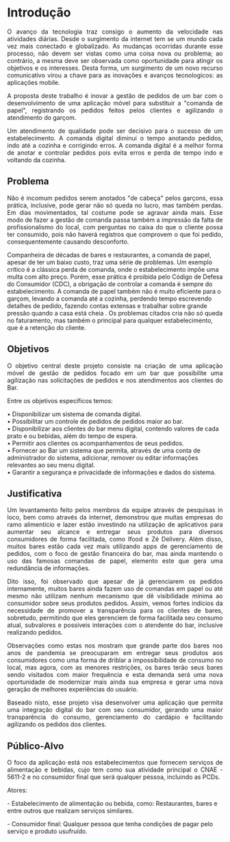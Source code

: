 # Introdução

<p align="justify"> O avanço da tecnologia traz consigo o aumento da velocidade nas atividades diárias. Desde o surgimento da internet tem se um mundo cada vez mais conectado e globalizado. As mudanças ocorridas durante esse processo, não devem ser vistas como uma coisa nova ou problema; ao contrário, a mesma deve ser observada como oportunidade para atingir os objetivos e os interesses. Desta forma, um surgimento de um novo recurso comunicativo virou a chave para as inovações e avanços tecnologicos: as aplicações mobile.</p>

<p align="justify"> A proposta deste trabalho é inovar a gestão de pedidos de um bar com o desenvolvimento de uma aplicação móvel para substituir a "comanda de papel", registrando os pedidos feitos pelos clientes e agilizando o atendimento do garçom.</p>

<p align="justify"> Um atendimento de qualidade pode ser decisivo para o sucesso de um estabelecimento. A comanda digital diminui o tempo anotando pedidos, indo até a cozinha e corrigindo erros. A comanda digital é a melhor forma de anotar e controlar pedidos pois evita erros e perda de tempo indo e voltando da cozinha.</p>

## Problema

<p align="justify">Não é incomum pedidos serem anotados "de cabeça" pelos garçons, essa prática, inclusive, pode gerar não só queda no lucro, mas também perdas. Em dias movimentados, tal costume pode se agravar ainda mais. Esse modo de fazer a gestão de comanda passa também a impressão da falta de profissionalismo do local, com perguntas no caixa do que o cliente possa ter consumido, pois não haverá registros que comprovem o que foi pedido, consequentemente causando desconforto.</p>

Companheira de décadas de bares e restaurantes, a comanda de papel, apesar de ter um baixo custo, traz uma série de problemas. Um exemplo crítico é a clássica perda de comanda, onde o estabelecimento impõe uma multa com alto preço. Porém, esse prática é proibida pelo Código de Defesa do Consumidor (CDC), a obrigação de controlar a comanda é sempre do estabelecimento. A comanda de papel também não é muito eficiente para o garçom, levando a comanda até a cozinha, perdendo tempo escrevendo detalhes de pedido, fazendo contas extensas e trabalhar sobre grande pressão quando a casa está cheia . Os problemas citados cria não só queda no faturamento, mas também o principal para qualquer estabelecimento, que é a retenção do cliente. </p>

## Objetivos


<p align="justify">O objetivo central deste projeto consiste na criação de uma aplicação móvel de gestão de pedidos focado em um bar que possibilite uma agilização nas solicitações de pedidos e nos atendimentos aos clientes do Bar.</p>

<p align="justify">Entre os objetivos específicos temos:</p>

•	Disponibilizar um sistema de comanda digital. <br>
•	Possibilitar um controle de pedidos de pedidos maior ao bar. <br>
•	Disponibilizar aos clientes do bar menu digital, contendo valores de cada prato e ou bebidas, além do tempo de espera. <br>
•	Permitir aos clientes os acompanhamentos de seus pedidos. <br>
•	Fornecer ao Bar um sistema que permita, através de uma conta de administrador do sistema, adicionar, remover ou editar informações relevantes ao seu menu digital. <br>
•	Garantir a segurança e privacidade de informações e dados do sistema.

## Justificativa

<p align="justify">Um levantamento feito pelos membros da equipe através de pesquisas in loco, bem como através da internet, demonstrou que muitas empresas do ramo alimentício e lazer estão investindo na utilização de aplicativos para aumentar seu alcance e entregar seus produtos para diversos consumidores de forma facilitada, como Ifood e Zé Delivery. Além disso, muitos bares estão cada vez mais utilizando apps de gerenciamento de pedidos, com o foco de gestão financeira do bar, mas ainda mantendo o uso das famosas comandas de papel, elemento este que gera uma redundância de informações.</p>

<p align="justify">Dito isso, foi observado que apesar de já gerenciarem os pedidos internamente, muitos bares ainda fazem uso de comandas em papel ou até mesmo não utilizam nenhum mecanismo que dê visibilidade mínima ao consumidor sobre seus produtos pedidos. Assim, vemos fortes indícios da necessidade de promover a transparência para os clientes de bares, sobretudo, permitindo que eles gerenciem de forma facilitada seu consumo atual, subvalores e possíveis interações com o atendente do bar, inclusive realizando pedidos.</p>

<p align="justify">Observações como estas nos mostram que grande parte dos bares nos anos de pandemia se preocuparam em entregar seus produtos aos consumidores como uma forma de driblar a impossibilidade de consumo no local, mas agora, com as menores restrições, os bares terão seus bares sendo visitados com maior frequência e esta demanda será uma nova oportunidade de modernizar mais ainda sua empresa e gerar uma nova geração de melhores experiências do usuário.</p>

<p align="justify">Baseado nisto, esse projeto visa desenvolver uma aplicação que permita uma integração digital do bar com seu consumidor, gerando uma maior transparência do consumo, gerenciamento do cardápio e facilitando agilizando os pedidos dos clientes.</p>

## Público-Alvo

<p align="justify">O foco da aplicação está nos estabelecimentos que fornecem serviços de alimentação e bebidas, cujo tem como sua atividade principal o CNAE - 5611-2 e no consumidor final que será qualquer pessoa, incluindo as PCDs.</p>

<p>Atores:<p>
<p>- Estabelecimento de alimentação ou bebida, como: Restaurantes, bares e entre outros que realizam serviços similares.<p>

<p>- Consumidor final: Qualquer pessoa que tenha condições de pagar pelo serviço e produto usufruído.<p>

